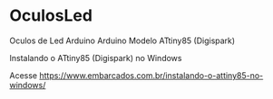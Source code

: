 # OculosLed
Oculos de Led Arduino Arduino
Modelo ATtiny85 (Digispark)

Instalando o ATtiny85 (Digispark) no Windows

Acesse https://www.embarcados.com.br/instalando-o-attiny85-no-windows/

